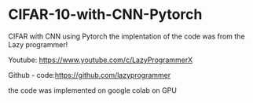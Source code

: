 # CIFAR-10-with-CNN-Pytorch
CIFAR with CNN using Pytorch the implentation of the code was from the Lazy programmer!

Youtube: https://www.youtube.com/c/LazyProgrammerX

Github - code:https://github.com/lazyprogrammer

the code was implemented on google colab on GPU
